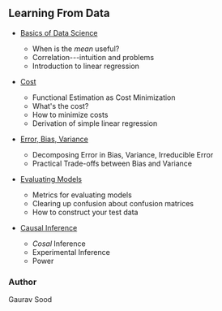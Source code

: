 ## Learning From Data

* [Basics of Data Science](ds1/)
    - When is the *mean* useful?
    - Correlation---intuition and problems
    - Introduction to linear regression

* [Cost](ds2/)
    - Functional Estimation as Cost Minimization
    - What's the cost?
    - How to minimize costs
    - Derivation of simple linear regression

* [Error, Bias, Variance](ds3/)
    - Decomposing Error in Bias, Variance, Irreducible Error
    - Practical Trade-offs between Bias and Variance

* [Evaluating Models](ds4/)
    - Metrics for evaluating models
    - Clearing up confusion about confusion matrices
    - How to construct your test data

* [Causal Inference](ds5/)
    - *Cosal* Inference
    - Experimental Inference
    - Power

### Author

Gaurav Sood
